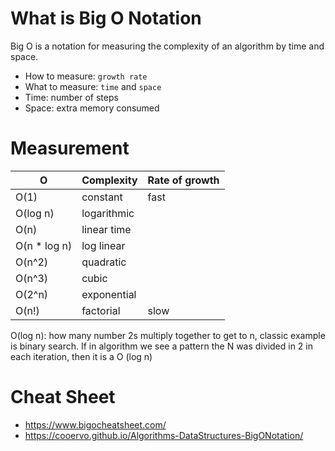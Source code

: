 # What is Big O Notation
Big O is a notation for measuring the complexity of an algorithm by time and space.
- How to measure: `growth rate`
- What to measure: `time` and `space`
- Time: number of steps
- Space: extra memory consumed

# Measurement
|O|Complexity|Rate of growth|
|--- |--- |--- |
|O(1)|constant|fast|
|O(log n)|logarithmic||
|O(n)|linear time||
|O(n * log n)|log linear||
|O(n^2)|quadratic||
|O(n^3)|cubic||
|O(2^n)|exponential||
|O(n!)|factorial|slow|

O(log n): how many number 2s multiply together to get to n, classic example is binary search. If in algorithm we see a pattern the N was divided in 2
in each iteration, then it is a O (log n) 


# Cheat Sheet
- https://www.bigocheatsheet.com/
- https://cooervo.github.io/Algorithms-DataStructures-BigONotation/
